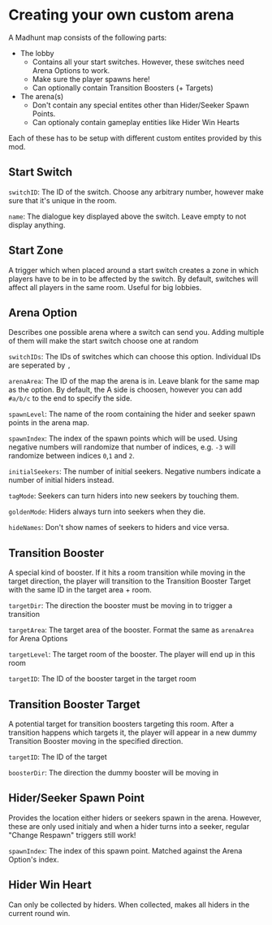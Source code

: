 # Creating your own custom arena
A Madhunt map consists of the following parts:
* The lobby
  * Contains all your start switches. However, these switches need Arena Options to work.
  * Make sure the player spawns here!
  * Can optionally contain Transition Boosters (+ Targets)
* The arena(s)
  * Don't contain any special entites other than Hider/Seeker Spawn Points.
  * Can optionaly contain gameplay entities like Hider Win Hearts

Each of these has to be setup with different custom entites provided by this mod.

## Start Switch
`switchID`: The ID of the switch. Choose any arbitrary number, however make sure that it's unique in the room.

`name`: The dialogue key displayed above the switch. Leave empty to not display anything.

## Start Zone
A trigger which when placed around a start switch creates a zone in which players have to be in to be affected by the switch. By default, switches will affect all players in the same room. Useful for big lobbies.

## Arena Option
Describes one possible arena where a switch can send you. Adding multiple of them will make the start switch choose one at random

`switchIDs`: The IDs of switches which can choose this option. Individual IDs are seperated by `,`

`arenaArea`: The ID of the map the arena is in. Leave blank for the same map as the option. By default, the A side is choosen, however you can add `#a/b/c` to the end to specify the side.

`spawnLevel`: The name of the room containing the hider and seeker spawn points in the arena map.

`spawnIndex`: The index of the spawn points which will be used. Using negative numbers will randomize that number of indices, e.g. `-3` will randomize between indices `0`,`1` and `2`.

`initialSeekers`: The number of initial seekers. Negative numbers indicate a number of initial hiders instead.

`tagMode`: Seekers can turn hiders into new seekers by touching them.

`goldenMode`: Hiders always turn into seekers when they die.

`hideNames`: Don't show names of seekers to hiders and vice versa.

## Transition Booster
A special kind of booster. If it hits a room transition while moving in the target direction, the player will transition to the Transition Booster Target with the same ID in the target area + room.

`targetDir`: The direction the booster must be moving in to trigger a transition

`targetArea`: The target area of the booster. Format the same as `arenaArea` for Arena Options

`targetLevel`: The target room of the booster. The player will end up in this room

`targetID`: The ID of the booster target in the target room

## Transition Booster Target
A potential target for transition boosters targeting this room. After a transition happens which targets it, the player will appear in a new dummy Transition Booster moving in the specified direction.

`targetID`: The ID of the target

`boosterDir`: The direction the dummy booster will be moving in

## Hider/Seeker Spawn Point
Provides the location either hiders or seekers spawn in the arena. However, these are only used initialy and when a hider turns into a seeker, regular "Change Respawn" triggers still work!

`spawnIndex`: The index of this spawn point. Matched against the Arena Option's index.

## Hider Win Heart
Can only be collected by hiders. When collected, makes all hiders in the current round win.
